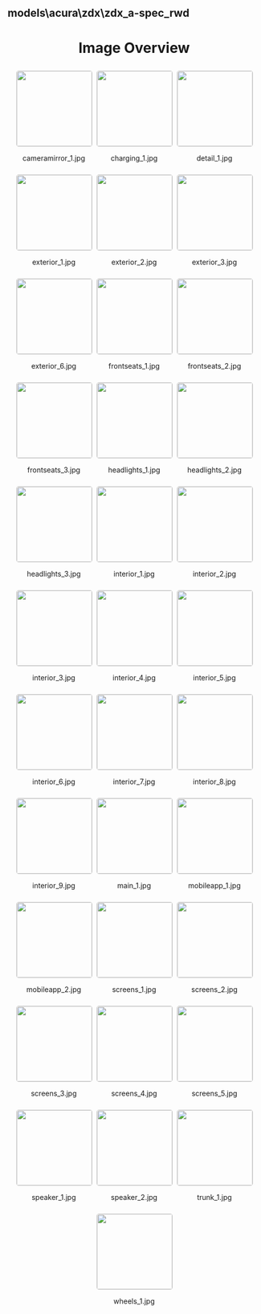 ## models\acura\zdx\zdx_a-spec_rwd

<style>
    .image-gallery {
        display: flex;
        flex-wrap: wrap;
        gap: 10px;
        justify-content: center;
        padding: 10px;
    }
    .image-gallery img {
        width: 150px;
        height: auto;
        border: 1px solid #ddd;
        border-radius: 5px;
    }
    .image-gallery div {
        flex: 1 1 calc(33.333% - 20px); /* Three images per row on large screens */
        max-width: 150px;
        text-align: center;
    }
    @media (max-width: 768px) {
        .image-gallery div {
            flex: 1 1 calc(50% - 20px); /* Two images per row on medium screens */
        }
    }
    @media (max-width: 480px) {
        .image-gallery div {
            flex: 1 1 100%; /* One image per row on small screens */
        }
    }
</style>
<h1 style ="text-align: center;"> Image Overview </h1> <div class="image-gallery">
<div>
<img src="https://media.evkx.net/multimedia/models/acura/zdx/zdx_a-spec_rwd/cameramirror_1_st.jpg">
<p>cameramirror_1.jpg</p>
</div>
<div>
<img src="https://media.evkx.net/multimedia/models/acura/zdx/zdx_a-spec_rwd/charging_1_st.jpg">
<p>charging_1.jpg</p>
</div>
<div>
<img src="https://media.evkx.net/multimedia/models/acura/zdx/zdx_a-spec_rwd/detail_1_st.jpg">
<p>detail_1.jpg</p>
</div>
<div>
<img src="https://media.evkx.net/multimedia/models/acura/zdx/zdx_a-spec_rwd/exterior_1_st.jpg">
<p>exterior_1.jpg</p>
</div>
<div>
<img src="https://media.evkx.net/multimedia/models/acura/zdx/zdx_a-spec_rwd/exterior_2_st.jpg">
<p>exterior_2.jpg</p>
</div>
<div>
<img src="https://media.evkx.net/multimedia/models/acura/zdx/zdx_a-spec_rwd/exterior_3_st.jpg">
<p>exterior_3.jpg</p>
</div>
<div>
<img src="https://media.evkx.net/multimedia/models/acura/zdx/zdx_a-spec_rwd/exterior_6_st.jpg">
<p>exterior_6.jpg</p>
</div>
<div>
<img src="https://media.evkx.net/multimedia/models/acura/zdx/zdx_a-spec_rwd/frontseats_1_st.jpg">
<p>frontseats_1.jpg</p>
</div>
<div>
<img src="https://media.evkx.net/multimedia/models/acura/zdx/zdx_a-spec_rwd/frontseats_2_st.jpg">
<p>frontseats_2.jpg</p>
</div>
<div>
<img src="https://media.evkx.net/multimedia/models/acura/zdx/zdx_a-spec_rwd/frontseats_3_st.jpg">
<p>frontseats_3.jpg</p>
</div>
<div>
<img src="https://media.evkx.net/multimedia/models/acura/zdx/zdx_a-spec_rwd/headlights_1_st.jpg">
<p>headlights_1.jpg</p>
</div>
<div>
<img src="https://media.evkx.net/multimedia/models/acura/zdx/zdx_a-spec_rwd/headlights_2_st.jpg">
<p>headlights_2.jpg</p>
</div>
<div>
<img src="https://media.evkx.net/multimedia/models/acura/zdx/zdx_a-spec_rwd/headlights_3_st.jpg">
<p>headlights_3.jpg</p>
</div>
<div>
<img src="https://media.evkx.net/multimedia/models/acura/zdx/zdx_a-spec_rwd/interior_1_st.jpg">
<p>interior_1.jpg</p>
</div>
<div>
<img src="https://media.evkx.net/multimedia/models/acura/zdx/zdx_a-spec_rwd/interior_2_st.jpg">
<p>interior_2.jpg</p>
</div>
<div>
<img src="https://media.evkx.net/multimedia/models/acura/zdx/zdx_a-spec_rwd/interior_3_st.jpg">
<p>interior_3.jpg</p>
</div>
<div>
<img src="https://media.evkx.net/multimedia/models/acura/zdx/zdx_a-spec_rwd/interior_4_st.jpg">
<p>interior_4.jpg</p>
</div>
<div>
<img src="https://media.evkx.net/multimedia/models/acura/zdx/zdx_a-spec_rwd/interior_5_st.jpg">
<p>interior_5.jpg</p>
</div>
<div>
<img src="https://media.evkx.net/multimedia/models/acura/zdx/zdx_a-spec_rwd/interior_6_st.jpg">
<p>interior_6.jpg</p>
</div>
<div>
<img src="https://media.evkx.net/multimedia/models/acura/zdx/zdx_a-spec_rwd/interior_7_st.jpg">
<p>interior_7.jpg</p>
</div>
<div>
<img src="https://media.evkx.net/multimedia/models/acura/zdx/zdx_a-spec_rwd/interior_8_st.jpg">
<p>interior_8.jpg</p>
</div>
<div>
<img src="https://media.evkx.net/multimedia/models/acura/zdx/zdx_a-spec_rwd/interior_9_st.jpg">
<p>interior_9.jpg</p>
</div>
<div>
<img src="https://media.evkx.net/multimedia/models/acura/zdx/zdx_a-spec_rwd/main_1_st.jpg">
<p>main_1.jpg</p>
</div>
<div>
<img src="https://media.evkx.net/multimedia/models/acura/zdx/zdx_a-spec_rwd/mobileapp_1_st.jpg">
<p>mobileapp_1.jpg</p>
</div>
<div>
<img src="https://media.evkx.net/multimedia/models/acura/zdx/zdx_a-spec_rwd/mobileapp_2_st.jpg">
<p>mobileapp_2.jpg</p>
</div>
<div>
<img src="https://media.evkx.net/multimedia/models/acura/zdx/zdx_a-spec_rwd/screens_1_st.jpg">
<p>screens_1.jpg</p>
</div>
<div>
<img src="https://media.evkx.net/multimedia/models/acura/zdx/zdx_a-spec_rwd/screens_2_st.jpg">
<p>screens_2.jpg</p>
</div>
<div>
<img src="https://media.evkx.net/multimedia/models/acura/zdx/zdx_a-spec_rwd/screens_3_st.jpg">
<p>screens_3.jpg</p>
</div>
<div>
<img src="https://media.evkx.net/multimedia/models/acura/zdx/zdx_a-spec_rwd/screens_4_st.jpg">
<p>screens_4.jpg</p>
</div>
<div>
<img src="https://media.evkx.net/multimedia/models/acura/zdx/zdx_a-spec_rwd/screens_5_st.jpg">
<p>screens_5.jpg</p>
</div>
<div>
<img src="https://media.evkx.net/multimedia/models/acura/zdx/zdx_a-spec_rwd/speaker_1_st.jpg">
<p>speaker_1.jpg</p>
</div>
<div>
<img src="https://media.evkx.net/multimedia/models/acura/zdx/zdx_a-spec_rwd/speaker_2_st.jpg">
<p>speaker_2.jpg</p>
</div>
<div>
<img src="https://media.evkx.net/multimedia/models/acura/zdx/zdx_a-spec_rwd/trunk_1_st.jpg">
<p>trunk_1.jpg</p>
</div>
<div>
<img src="https://media.evkx.net/multimedia/models/acura/zdx/zdx_a-spec_rwd/wheels_1_st.jpg">
<p>wheels_1.jpg</p>
</div>
</div>
